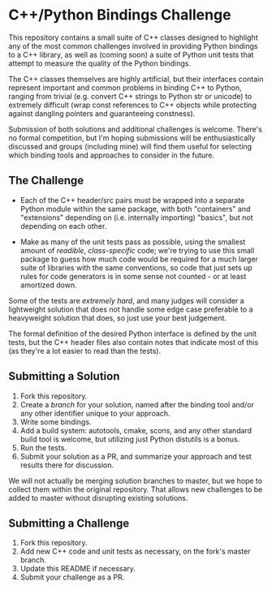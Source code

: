 # C++/Python Bindings Challenge

This repository contains a small suite of C++ classes designed to highlight any of the most common challenges involved in providing Python bindings to a C++ library, as well as (coming soon) a suite of Python unit tests that attempt to measure the quality of the Python bindings.

The C++ classes themselves are highly artificial, but their interfaces contain represent important and common problems in binding C++ to Python, ranging from trivial (e.g. convert C++ strings to Python str or unicode) to extremely difficult (wrap const references to C++ objects while protecting against dangling pointers and guaranteeing constness).

Submission of both solutions and additional challenges is welcome.  There's no formal competition, but I'm hoping submissions will be enthusiastically discussed and groups (including mine) will find them useful for selecting which binding tools and approaches to consider in the future.

## The Challenge

 - Each of the C++ header/src pairs must be wrapped into a separate Python module within the same package, with both "containers" and "extensions" depending on (i.e. internally importing) "basics", but not depending on each other.

 - Make as many of the unit tests pass as possible, using the smallest amount of *readible*, *class-specific* code; we're trying to use this small package to guess how much code would be required for a much larger suite of libraries with the same conventions, so code that just sets up rules for code generators is in some sense not counted - or at least amortized down.

Some of the tests are *extremely hard*, and many judges will consider a lightweight solution that does not handle some edge case preferable to a heavyweight solution that does, so just use your best judgement.

The formal definition of the desired Python interface is defined by the unit tests, but the C++ header files also contain notes that indicate most of this (as they're a lot easier to read than the tests).

## Submitting a Solution

1. Fork this repository.
2. Create a *branch* for your solution, named after the binding tool and/or any other identifier unique to your approach.
3. Write some bindings.
4. Add a build system: autotools, cmake, scons, and any other standard build tool is welcome, but utilizing just Python distutils is a bonus.
5. Run the tests.
6. Submit your solution as a PR, and summarize your approach and test results there for discussion.

We will not actually be merging solution branches to master, but we hope to collect them within the original repository.  That allows new challenges to be added to master without disrupting existing solutions.

## Submitting a Challenge

1. Fork this repository.
2. Add new C++ code and unit tests as necessary, on the fork's master branch.
3. Update this README if necessary.
4. Submit your challenge as a PR.
